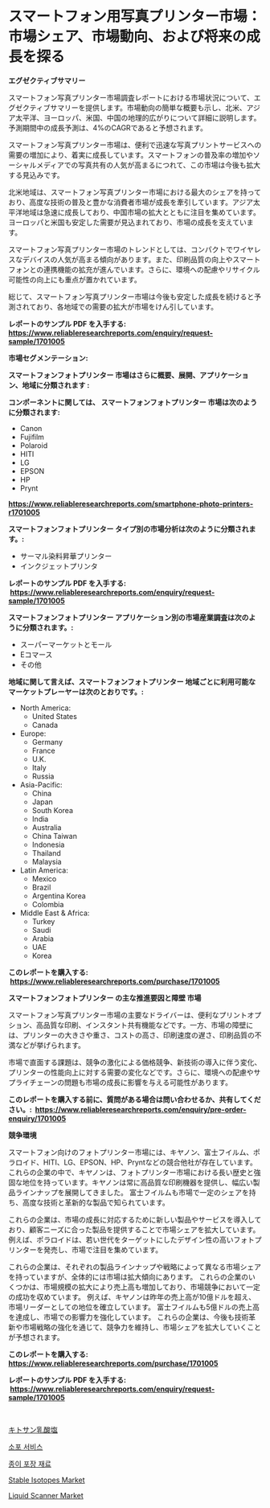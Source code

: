 <p><h1>スマートフォン用写真プリンター市場：市場シェア、市場動向、および将来の成長を探る</h1></p><p><strong>エグゼクティブサマリー</strong></p>
<p><p>スマートフォン写真プリンター市場調査レポートにおける市場状況について、エグゼクティブサマリーを提供します。市場動向の簡単な概要も示し、北米、アジア太平洋、ヨーロッパ、米国、中国の地理的広がりについて詳細に説明します。予測期間中の成長予測は、4%のCAGRであると予想されます。</p><p>スマートフォン写真プリンター市場は、便利で迅速な写真プリントサービスへの需要の増加により、着実に成長しています。スマートフォンの普及率の増加やソーシャルメディアでの写真共有の人気が高まるにつれて、この市場は今後も拡大する見込みです。</p><p>北米地域は、スマートフォン写真プリンター市場における最大のシェアを持っており、高度な技術の普及と豊かな消費者市場が成長を牽引しています。アジア太平洋地域は急速に成長しており、中国市場の拡大とともに注目を集めています。ヨーロッパと米国も安定した需要が見込まれており、市場の成長を支えています。</p><p>スマートフォン写真プリンター市場のトレンドとしては、コンパクトでワイヤレスなデバイスの人気が高まる傾向があります。また、印刷品質の向上やスマートフォンとの連携機能の拡充が進んでいます。さらに、環境への配慮やリサイクル可能性の向上にも重点が置かれています。</p><p>総じて、スマートフォン写真プリンター市場は今後も安定した成長を続けると予測されており、各地域での需要の拡大が市場をけん引しています。</p></p>
<p><strong>レポートのサンプル PDF を入手する: <a href="https://www.reliableresearchreports.com/enquiry/request-sample/1701005">https://www.reliableresearchreports.com/enquiry/request-sample/1701005</a></strong></p>
<p><strong>市場セグメンテーション:</strong></p>
<p><strong> スマートフォンフォトプリンター 市場はさらに概要、展開、アプリケーション、地域に分類されます :</strong></p>
<p><strong>コンポーネントに関しては、 スマートフォンフォトプリンター 市場は次のように分類されます: &nbsp;</strong></p>
<p><ul><li>Canon</li><li>Fujifilm</li><li>Polaroid</li><li>HITI</li><li>LG</li><li>EPSON</li><li>HP</li><li>Prynt</li></ul></p>
<p><strong><a href="https://www.reliableresearchreports.com/smartphone-photo-printers-r1701005">https://www.reliableresearchreports.com/smartphone-photo-printers-r1701005</a></strong></p>
<p><strong> スマートフォンフォトプリンター タイプ別の市場分析は次のように分類されます。:</strong></p>
<p><ul><li>サーマル染料昇華プリンター</li><li>インクジェットプリンタ</li></ul></p>
<p><strong>レポートのサンプル PDF を入手する: &nbsp;<a href="https://www.reliableresearchreports.com/enquiry/request-sample/1701005">https://www.reliableresearchreports.com/enquiry/request-sample/1701005</a></strong></p>
<p><strong> スマートフォンフォトプリンター アプリケーション別の市場産業調査は次のように分類されます。:</strong></p>
<p><ul><li>スーパーマーケットとモール</li><li>Eコマース</li><li>その他</li></ul></p>
<p><strong>地域に関して言えば、スマートフォンフォトプリンター 地域ごとに利用可能なマーケットプレーヤーは次のとおりです。:</strong></p>
<p><ul>
    <li>
        North America:
        <ul>
            <li>United States</li>
            <li>Canada</li>
        </ul>
    </li>
    <li>
        Europe:
        <ul>
            <li>Germany</li>
            <li>France</li>
            <li>U.K.</li>
            <li>Italy</li>
            <li>Russia</li>
        </ul>
    </li>
    <li>
        Asia-Pacific:
        <ul>
            <li>China</li>
            <li>Japan</li>
            <li>South Korea</li>
            <li>India</li>
            <li>Australia</li>
            <li>China Taiwan</li>
            <li>Indonesia</li>
            <li>Thailand</li>
            <li>Malaysia</li>
        </ul>
    </li>
    <li>
        Latin America:
        <ul>
            <li>Mexico</li>
            <li>Brazil</li>
            <li>Argentina Korea</li>
            <li>Colombia</li>
        </ul>
    </li>
    <li>
        Middle East & Africa:
        <ul>
            <li>Turkey</li>
            <li>Saudi</li>
            <li>Arabia</li>
            <li>UAE</li>
            <li>Korea</li>
        </ul>
    </li>
    </ul></p>
<p><strong>このレポートを購入する: &nbsp;<a href="https://www.reliableresearchreports.com/purchase/1701005">https://www.reliableresearchreports.com/purchase/1701005</a></strong></p>
<p><strong>スマートフォンフォトプリンター の主な推進要因と障壁 市場</strong></p>
<p><p>スマートフォン写真プリンター市場の主要なドライバーは、便利なプリントオプション、高品質な印刷、インスタント共有機能などです。一方、市場の障壁には、プリンターの大きさや重さ、コストの高さ、印刷速度の遅さ、印刷品質の不満などが挙げられます。</p><p>市場で直面する課題は、競争の激化による価格競争、新技術の導入に伴う変化、プリンターの性能向上に対する需要の変化などです。さらに、環境への配慮やサプライチェーンの問題も市場の成長に影響を与える可能性があります。</p></p>
<p><strong>このレポートを購入する前に、質問がある場合は問い合わせるか、共有してください。:&nbsp; <a href="https://www.reliableresearchreports.com/enquiry/pre-order-enquiry/1701005">https://www.reliableresearchreports.com/enquiry/pre-order-enquiry/1701005</a></strong></p>
<p><strong>競争環境</strong></p>
<p><p>スマートフォン向けのフォトプリンター市場には、キヤノン、富士フイルム、ポラロイド、HITI、LG、EPSON、HP、Pryntなどの競合他社が存在しています。 これらの企業の中で、キヤノンは、フォトプリンター市場における長い歴史と強固な地位を持っています。キヤノンは常に高品質な印刷機器を提供し、幅広い製品ラインナップを展開してきました。 富士フイルムも市場で一定のシェアを持ち、高度な技術と革新的な製品で知られています。 </p><p>これらの企業は、市場の成長に対応するために新しい製品やサービスを導入しており、顧客ニーズに合った製品を提供することで市場シェアを拡大しています。 例えば、ポラロイドは、若い世代をターゲットにしたデザイン性の高いフォトプリンターを発売し、市場で注目を集めています。 </p><p>これらの企業は、それぞれの製品ラインナップや戦略によって異なる市場シェアを持っていますが、全体的には市場は拡大傾向にあります。 これらの企業のいくつかは、市場規模の拡大により売上高も増加しており、市場競争において一定の成功を収めています。 例えば、キヤノンは昨年の売上高が10億ドルを超え、市場リーダーとしての地位を確立しています。 富士フイルムも5億ドルの売上高を達成し、市場での影響力を強化しています。 これらの企業は、今後も技術革新や市場戦略の強化を通じて、競争力を維持し、市場シェアを拡大していくことが予想されます。</p></p>
<p><strong>このレポートを購入する: &nbsp; <a href="https://www.reliableresearchreports.com/purchase/1701005">https://www.reliableresearchreports.com/purchase/1701005</a></strong></p>
<p><strong>レポートのサンプル PDF を入手する: &nbsp;<a href="https://www.reliableresearchreports.com/enquiry/request-sample/1701005">https://www.reliableresearchreports.com/enquiry/request-sample/1701005</a></strong><strong></strong></p>
<p>&nbsp;</p>
<p><p><a href="https://medium.com/@cielostamm/%E3%82%AD%E3%83%88%E3%82%B5%E3%83%B3%E4%B9%B3%E9%85%B8%E5%A1%A9%E5%B8%82%E5%A0%B4-%E7%A8%AE%E9%A1%9E-%E7%94%A8%E9%80%94-%E5%9C%B0%E7%90%86%E3%81%AB%E3%82%88%E3%82%8B%E5%8C%85%E6%8B%AC%E7%9A%84%E3%81%AA%E8%A9%95%E4%BE%A1-5244dd314a24">キトサン乳酸塩</a></p><p><a href="https://medium.com/@kelvinfeenrey98677/%ED%83%9D%EB%B0%B0-%EC%84%9C%EB%B9%84%EC%8A%A4-%EC%8B%9C%EC%9E%A5-%EB%B6%84%EC%84%9D-%EA%B8%80%EB%A1%9C%EB%B2%8C-%EC%82%B0%EC%97%85-%EC%A0%84%EB%A7%9D-%EB%B0%8F-%EC%98%88%EC%B8%A1-2024%EB%85%84%EB%B6%80%ED%84%B0-2031%EB%85%84%EA%B9%8C%EC%A7%80-6078ae281669">소포 서비스</a></p><p><a href="https://medium.com/@vlcostes/%EC%A7%80-%EC%A2%85%EC%9D%B4-%ED%8F%AC%EC%9E%A5-%EC%9E%AC%EB%A3%8C-%EC%8B%9C%EC%9E%A5-%EC%A0%95%EB%B3%B4-%EC%8B%9C%EC%9E%A5-%EB%8F%99%ED%96%A5-%EC%84%B1%EC%9E%A5-2024%EB%85%84%EB%B6%80%ED%84%B0-2031%EB%85%84%EA%B9%8C%EC%A7%80-%EC%98%88%EC%B8%A1%EB%90%9C-%EA%B2%83-e91597d557b4">종이 포장 재료</a></p><p><a href="https://sudsy-motorcycle-bbc.notion.site/Stable-Isotopes-Market-Size-Focuses-on-Market-Dynamics-In-Depth-Analysis-and-Future-Projections-of--c86ca87cc7e24c06a6cb77eb1ff2c49c">Stable Isotopes Market</a></p><p><a href="https://github.com/gulaimolin/Market-Research-Report-List-3/blob/main/liquid-scanner-market.md">Liquid Scanner Market</a></p></p>